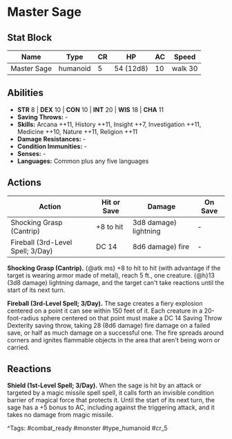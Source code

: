 # Master Sage

## Stat Block

| Name | Type | CR | HP | AC | Speed |
|------|------|----|----|----|-------|
| Master Sage | humanoid | 5 | 54 (12d8) | 10 | walk 30 |

## Abilities

- **STR** 8 | **DEX** 10 | **CON** 10 | **INT** 20 | **WIS** 18 | **CHA** 11
- **Saving Throws:** -  
- **Skills:** Arcana ++11, History ++11, Insight ++7, Investigation ++11, Medicine ++10, Nature ++11, Religion ++11  
- **Damage Resistances:** -  
- **Condition Immunities:** -  
- **Senses:** -  
- **Languages:** Common plus any five languages


## Actions

| Action | Hit or Save | Damage | On Save |
|--------|--------------|--------|----------|
| Shocking Grasp (Cantrip) | +8 to hit | 3d8 damage) lightning | - |
| Fireball (3rd-Level Spell; 3/Day) | DC 14 | 8d6 damage) fire | - |

**Shocking Grasp (Cantrip).** {@atk ms} +8 to hit to hit (with advantage if the target is wearing armor made of metal), reach 5 ft., one creature. {@h}13 (3d8 damage) lightning damage, and the target can't take reactions until the start of its next turn.

**Fireball (3rd-Level Spell; 3/Day).** The sage creates a fiery explosion centered on a point it can see within 150 feet of it. Each creature in a 20-foot-radius sphere centered on that point must make a DC 14 Saving Throw Dexterity saving throw, taking 28 (8d6 damage) fire damage on a failed save, or half as much damage on a successful one. The fire spreads around corners and ignites flammable objects in the area that aren't being worn or carried.

## Reactions

**Shield (1st-Level Spell; 3/Day).** When the sage is hit by an attack or targeted by a magic missile spell spell, it calls forth an invisible condition barrier of magical force that protects it. Until the start of its next turn, the sage has a +5 bonus to AC, including against the triggering attack, and it takes no damage from magic missile.



^Tags: #combat_ready #monster #type_humanoid #cr_5